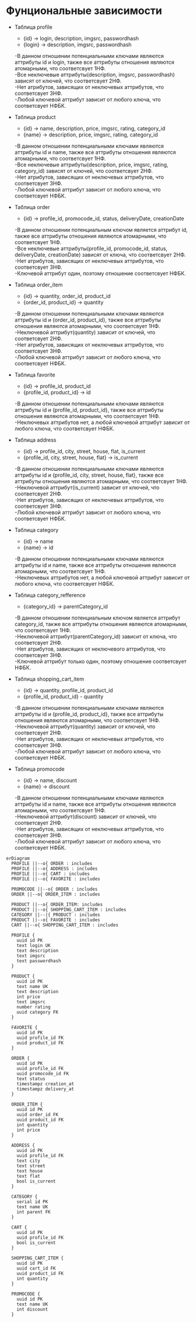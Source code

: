 # Фунциональные зависимости
- Таблица profile
  - {id} -> login, description, imgsrc, passwordhash
  - {login} -> description, imgsrc, passwordhash

  -В данном отношении потенциальными ключами являются аттрибуты id и login, также все аттрибуты отношения являются атомарными, что соответсвует 1НФ.\
  -Все неключевые аттрибуты(description, imgsrc, passwordhash) зависят от ключей, что соответсвует 2НФ.\
  -Нет атрибутов, зависящих от неключевых аттрибутов, что соответсвует 3НФ.\
  -Любой ключевой аттрибут зависит от любого ключа, что соответсвует НФБК.

- Таблица product
  - {id} -> name, description, price, imgsrc, rating, category_id
  - {name} -> description, price, imgsrc, rating, category_id

  -В данном отношении потенциальными ключами являются аттрибуты id и name, также все аттрибуты отношения являются атомарными, что соответсвует 1НФ.\
  -Все неключевые аттрибуты(description, price, imgsrc, rating, category_id) зависят от ключей, что соответсвует 2НФ.\
  -Нет атрибутов, зависящих от неключевых аттрибутов, что соответсвует 3НФ.\
  -Любой ключевой аттрибут зависит от любого ключа, что соответсвует НФБК.

- Таблица order
  - {id} ->  profile_id, promocode_id, status, deliveryDate, creationDate

  -В данном отношении потенциальным ключом является аттрибут id, также все аттрибуты отношения являются атомарными, что соответсвует 1НФ.\
  -Все неключевые аттрибуты(profile_id, promocode_id, status, deliveryDate, creationDate) зависят от ключа, что соответсвует 2НФ.\
  -Нет атрибутов, зависящих от неключевых аттрибутов, что соответсвует 3НФ.\
  -Ключевой аттрибут один, поэтому отношение соответсвует НФБК.

- Таблица order_item
  - {id} -> quantity, order_id, product_id
  - {order_id, product_id} -> quantity

  -В данном отношении потенциальными ключами являются аттрибуты id и {order_id, product_id}, также все аттрибуты отношения являются атомарными, что соответсвует 1НФ.\
  -Неключевой аттрибут(quantity) зависит от ключей, что соответсвует 2НФ.\
  -Нет атрибутов, зависящих от неключевых аттрибутов, что соответсвует 3НФ.\
  -Любой ключевой аттрибут зависит от любого ключа, что соответсвует НФБК.

- Таблица favorite
  - {id} -> profile_id, product_id
  - {profile_id, product_id} -> id

  -В данном отношении потенциальными ключами являются аттрибуты id и {profile_id, product_id}, также все аттрибуты отношения являются атомарными, что соответсвует 1НФ.\
  -Неключевых аттрибутов нет, а любой ключевой аттрибут зависит от любого ключа, что соответсвует НФБК.

- Таблица address
  - {id} -> profile_id, city, street, house, flat, is_current
  - {profile_id, city, street, house, flat} -> is_current

  -В данном отношении потенциальными ключами являются аттрибуты id и {profile_id, city, street, house, flat}, также все аттрибуты отношения являются атомарными, что соответсвует 1НФ.\
  -Неключевой аттрибут(is_current) зависит от ключей, что соответсвует 2НФ.\
  -Нет атрибутов, зависящих от неключевых аттрибутов, что соответсвует 3НФ.\
  -Любой ключевой аттрибут зависит от любого ключа, что соответсвует НФБК.

- Таблица category
  - {id} -> name
  - {name} -> id

  -В данном отношении потенциальными ключами являются аттрибуты id и name, также все аттрибуты отношения являются атомарными, что соответсвует 1НФ.\
  -Неключевых аттрибутов нет, а любой ключевой аттрибут зависит от любого ключа, что соответсвует НФБК.

- Таблица category_refference
  - {category_id} -> parentCategory_id

  -В данном отношении потенциальным ключом является аттрибут category_id, также все аттрибуты отношения являются атомарными, что соответсвует 1НФ.\
  -Неключевой аттрибут(parentCategory_id) зависит от ключа, что соответсвует 2НФ.\
  -Нет атрибутов, зависящих от неключевого аттрибутов, что соответсвует 3НФ.\
  -Ключевой аттрибут только один, поэтому отношение соответсвует НФБК.

- Таблица shopping_cart_item
  - {id} ->  quantity, profile_id, product_id
  - {profile_id, product_id} - quantity

  -В данном отношении потенциальными ключами являются аттрибуты id и {profile_id, product_id}, также все аттрибуты отношения являются атомарными, что соответсвует 1НФ.\
  -Неключевой аттрибут(quantity) зависит от ключей, что соответсвует 2НФ.\
  -Нет атрибутов, зависящих от неключевых аттрибутов, что соответсвует 3НФ.\
  -Любой ключевой аттрибут зависит от любого ключа, что соответсвует НФБК.

- Таблица promocode
  - {id} -> name, discount
  - {name} -> discount

  -В данном отношении потенциальными ключами являются аттрибуты id и name, также все аттрибуты отношения являются атомарными, что соответсвует 1НФ.\
  -Неключевой аттрибут(discount) зависит от ключей, что соответсвует 2НФ.\
  -Нет атрибутов, зависящих от неключевых аттрибутов, что соответсвует 3НФ.\
  -Любой ключевой аттрибут зависит от любого ключа, что соответсвует НФБК.
```mermaid
erDiagram
  PROFILE ||--o{ ORDER : includes
  PROFILE ||--o{ ADDRESS : includes
  PROFILE ||--o{ CART : includes
  PROFILE ||--o{ FAVORITE : includes

  PROMOCODE ||--o{ ORDER : includes
  ORDER ||--o{ ORDER_ITEM : includes

  PRODUCT ||--o{ ORDER_ITEM: includes
  PRODUCT ||--o{ SHOPPING_CART_ITEM : includes
  CATEGORY ||--|{ PRODUCT : includes
  PRODUCT ||--o{ FAVORITE : includes
  CART ||--o{ SHOPPING_CART_ITEM : includes

  PROFILE {
    uuid id PK
    text login UK
    text description
    text imgsrc
    text passwordhash
  }

  PRODUCT {
    uuid id PK
    text name UK
    text description
    int price
    text imgsrc
    number rating
    uuid category FK
  }

  FAVORITE {
    uuid id PK
    uuid profile_id FK
    uuid product_id FK
  }

  ORDER {
    uuid id PK
    uuid profile_id FK
    uuid promocode_id FK
    text status
    timestampz creation_at
    timestampz delivery_at
  }

  ORDER_ITEM {
    uuid id PK
    uuid order_id FK
    uuid product_id FK
    int quantity
    int price
  }

  ADDRESS {
    uuid id PK
    uuid profile_id FK
    text city
    text street
    text house
    text flat
    bool is_current
  }

  CATEGORY {
    serial id PK
    text name UK
    int parent FK
  }

  CART {
    uuid id PK
    uuid profile_id FK
    bool is_current
  }
  
  SHOPPING_CART_ITEM {
    uuid id PK
    uuid cart_id FK
    uuid product_id FK
    int quantity
  }

  PROMOCODE {
    uuid id PK
    text name UK
    int discount
  }

```
